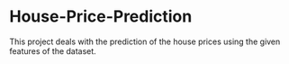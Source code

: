 # House-Price-Prediction

This project deals with the prediction of the house prices using the given features of the dataset. 
